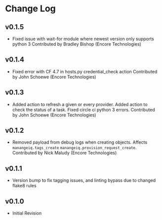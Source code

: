 # Change Log

## v0.1.5

- Fixed issue with wait-for module where newest version only supports python 3
  Contributed by Bradley Bishop (Encore Technologies)

## v0.1.4

- Fixed error with CF 4.7 in hosts.py credential_check action
  Contributed by John Schoewe (Encore Technologies)

## v0.1.3

- Added action to refresh a given or every provider.
  Added action to check the status of a task.
  Fixed circle ci python 3 errors.
  Contributed by John Schoewe (Encore Technologies)

## v0.1.2

- Removed payload from debug logs when creating objects.
  Affects `manangeiq.tags_create` `manangeiq.provision_request_create`.
  Contributed by Nick Maludy (Encore Technologies)

## v0.1.1

- Version bump to fix tagging issues, and linting bypass due to changed flake8 rules

## v0.1.0

- Initial Revision
